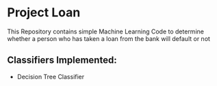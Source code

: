 # Project Loan

This Repository contains simple Machine Learning Code to determine whether a person who has taken a loan from the bank will default or not

## Classifiers Implemented:

- Decision Tree Classifier

